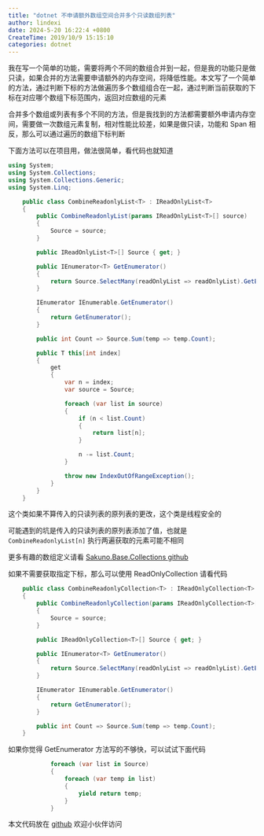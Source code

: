 ```yaml
---
title: "dotnet 不申请额外数组空间合并多个只读数组列表"
author: lindexi
date: 2024-5-20 16:22:4 +0800
CreateTime: 2019/10/9 15:15:10
categories: dotnet
---
```


我在写一个简单的功能，需要将两个不同的数组合并到一起，但是我的功能只是做只读，如果合并的方法需要申请额外的内存空间，将降低性能。本文写了一个简单的方法，通过判断下标的方法做遍历多个数组组合在一起，通过判断当前获取的下标在对应哪个数组下标范围内，返回对应数组的元素

<!--more-->


<!-- CreateTime:2019/10/9 15:15:10 -->

<!-- csdn -->

合并多个数组或列表有多个不同的方法，但是我找到的方法都需要额外申请内存空间，需要做一次数组元素复制，相对性能比较差，如果是做只读，功能和 Span 相反，那么可以通过遍历的数组下标判断

下面方法可以在项目用，做法很简单，看代码也就知道

```csharp
using System;
using System.Collections;
using System.Collections.Generic;
using System.Linq;

    public class CombineReadonlyList<T> : IReadOnlyList<T>
    {
        public CombineReadonlyList(params IReadOnlyList<T>[] source)
        {
            Source = source;
        }

        public IReadOnlyList<T>[] Source { get; }

        public IEnumerator<T> GetEnumerator()
        {
            return Source.SelectMany(readOnlyList => readOnlyList).GetEnumerator();
        }

        IEnumerator IEnumerable.GetEnumerator()
        {
            return GetEnumerator();
        }

        public int Count => Source.Sum(temp => temp.Count);

        public T this[int index]
        {
            get
            {
                var n = index;
                var source = Source;

                foreach (var list in source)
                {
                    if (n < list.Count)
                    {
                        return list[n];
                    }

                    n -= list.Count;
                }

                throw new IndexOutOfRangeException();
            }
        }
    }
```

这个类如果不算传入的只读列表的原列表的更改，这个类是线程安全的

可能遇到的坑是传入的只读列表的原列表添加了值，也就是 `CombineReadonlyList[n]` 执行两遍获取的元素可能不相同

更多有趣的数组定义请看 [Sakuno.Base.Collections github](https://github.com/KodamaSakuno/Sakuno.Base/tree/master/src/Sakuno.Base/Collections )

如果不需要获取指定下标，那么可以使用 ReadOnlyCollection 请看代码

```csharp
    public class CombineReadonlyCollection<T> : IReadOnlyCollection<T>
    {
        public CombineReadonlyCollection(params IReadOnlyCollection<T>[] source)
        {
            Source = source;
        }

        public IReadOnlyCollection<T>[] Source { get; }

        public IEnumerator<T> GetEnumerator()
        {
            return Source.SelectMany(readOnlyList => readOnlyList).GetEnumerator();
        }

        IEnumerator IEnumerable.GetEnumerator()
        {
            return GetEnumerator();
        }

        public int Count => Source.Sum(temp => temp.Count);
    }
```

如果你觉得 GetEnumerator 方法写的不够快，可以试试下面代码

```csharp
            foreach (var list in Source)
            {
                foreach (var temp in list)
                {
                    yield return temp;
                }
            }
```



本文代码放在 [github](https://github.com/lindexi/lindexi_gd/tree/2472c94382e5f8aaf5f5c689ac78668f1883e8b6/Fujeencemwebaeahale) 欢迎小伙伴访问



